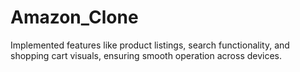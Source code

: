 # Amazon_Clone
Implemented features like product listings, search functionality, and shopping cart visuals, ensuring smooth operation across devices.


